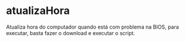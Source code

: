 # atualizaHora
Atualiza hora do computador quando está com problema na BIOS, para executar, basta fazer o download e executar o script.
